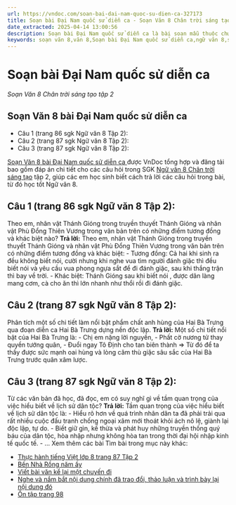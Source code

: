 ```yaml
---
url: https://vndoc.com/soan-bai-dai-nam-quoc-su-dien-ca-327173
title: Soạn bài Đại Nam quốc sử diễn ca - Soạn Văn 8 Chân trời sáng tạo tập 2 - VnDoc.com
date_extracted: 2025-04-14 13:00:56
description: Soạn bài Đại Nam quốc sử diễn ca là bài soạn mẫu thuộc chương trình Ngữ văn lớp 8 Chân trời sáng tạo, học kì 2. Mời các bạn cùng tham khảo bài soạn để chuẩn bị cho bài học sắp tới của mình.
keywords: soạn văn 8,văn 8,Soạn bài Đại Nam quốc sử diễn ca,ngữ văn 8,soan van 8,soạn văn lớp 8,giải văn 8,soạn văn 8 tập 2,soạn văn 8 Đại Nam quốc sử diễn ca,soạn Đại Nam quốc sử diễn ca,soạn văn 8 chân trời sáng tạo,văn 8 chân trời sáng tạo,ngữ văn 8 chân trời sáng tạo,Đại Nam quốc sử diễn ca,soạn văn 8 ctst
---
```


# Soạn bài Đại Nam quốc sử diễn ca
 _Soạn Văn 8 Chân trời sáng tạo tập 2_
## Soạn Văn 8 bài Đại Nam quốc sử diễn ca
  * Câu 1 \(trang 86 sgk Ngữ văn 8 Tập 2\): 
  * Câu 2 \(trang 87 sgk Ngữ văn 8 Tập 2\): 
  * Câu 3 \(trang 87 sgk Ngữ văn 8 Tập 2\): 

[Soạn Văn 8 bài Đại Nam quốc sử diễn ca ](<https://vndoc.com/soan-bai-dai-nam-quoc-su-dien-ca-327173>) được VnDoc tổng hợp và đăng tải bao gồm đáp án chi tiết cho các câu hỏi trong SGK [Ngữ văn 8 Chân trời sáng tạo](<https://vndoc.com/ngu-van-8-chan-troi-sang-tao>) tập 2, giúp các em học sinh biết cách trả lời các câu hỏi trong bài, từ đó học tốt Ngữ văn 8.
## **Câu 1 \(trang 86 sgk Ngữ văn 8 Tập 2\):**
Theo em, nhân vật Thánh Gióng trong truyền thuyết Thánh Gióng và nhân vật Phù Đổng Thiên Vương trong văn bản trên có những điểm tương đồng và khác biệt nào?
**Trả lời:**
Theo em, nhân vật Thánh Gióng trong truyền thuyết Thánh Gióng và nhân vật Phù Đổng Thiên Vương trong văn bản trên có những điểm tương đồng và khác biệt:
\- Tương đồng: Cả hai khi sinh ra đều không biết nói, cười nhưng khi nghe vua tìm người đánh giặc thì đều biết nói và yêu cầu vua phong ngựa sắt để đi đánh giặc, sau khi thắng trận thì bay về trời.
\- Khác biệt: Thánh Gióng sau khi biết nói , được dân làng mang cơm, cà cho ăn thì lớn nhanh như thổi rồi đi đánh giặc.
## **Câu 2 \(trang 87 sgk Ngữ văn 8 Tập 2\):**
Phân tích một số chi tiết làm nổi bật phẩm chất anh hùng của Hai Bà Trưng qua đoạn diễn ca Hai Bà Trưng dựng nền độc lập.
**Trả lời:**
Một số chi tiết nổi bật của Hai Bà Trưng là:
\- Chị em nặng lời nguyền,
\- Phất cờ nương tử thay quyền tướng quân,
\- Đuổi ngay Tô Định cho tan biên thành
=> Từ đó để ta thấy được sức mạnh oai hùng và lòng căm thù giặc sâu sắc của Hai Bà Trưng trước quân xâm lược.
## **Câu 3 \(trang 87 sgk Ngữ văn 8 Tập 2\):**
Từ các văn bản đã học, đã đọc, em có suy nghĩ gì về tầm quan trọng của việc hiểu biết về lịch sử dân tộc?
**Trả lời:**
Tầm quan trọng của việc hiểu biết về lịch sử dân tộc là:
\- Hiểu rõ hơn về quá trình nhân dân ta đã phải trải qua rất nhiều cuộc đấu tranh chống ngoại xâm mới thoát khỏi ách nô lệ, giành lại độc lập, tự do.
\- Biết giữ gìn, kế thừa và phát huy những truyền thống quý báu của dân tộc, hòa nhập nhưng không hòa tan trong thời đại hội nhập kinh tế quốc tế.
\- …
Xem thêm các bài Tìm bài trong mục này khác:
  * [Thực hành tiếng Việt lớp 8 trang 87 Tập 2](</soan-bai-thuc-hanh-tieng-viet-lop-8-trang-87-tap-2-327175>)
  * [Bến Nhà Rồng năm ấy](</soan-bai-ben-nha-rong-nam-ay-327179>)
  * [Viết bài văn kể lại một chuyến đi ](</soan-bai-viet-bai-van-ke-lai-mot-chuyen-di-327181>)
  * [Nghe và nắm bắt nội dung chính đã trao đổi, thảo luận và trình bày lại nội dung đó ](</soan-bai-nghe-va-nam-bat-noi-dung-chinh-da-trao-doi-thao-luan-va-trinh-bay-lai-noi-dung-do-327185>)
  * [Ôn tập trang 98](</soan-bai-on-tap-trang-98-327253>)

